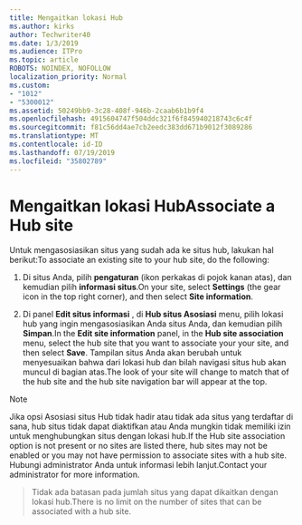 ```yaml
---
title: Mengaitkan lokasi Hub
ms.author: kirks
author: Techwriter40
ms.date: 1/3/2019
ms.audience: ITPro
ms.topic: article
ROBOTS: NOINDEX, NOFOLLOW
localization_priority: Normal
ms.custom:
- "1012"
- "5300012"
ms.assetid: 50249bb9-3c28-408f-946b-2caab6b1b9f4
ms.openlocfilehash: 4915604747f504ddc321f6f845940218743c6c4f
ms.sourcegitcommit: f81c56dd4ae7cb2eedc383dd671b9012f3089286
ms.translationtype: MT
ms.contentlocale: id-ID
ms.lasthandoff: 07/19/2019
ms.locfileid: "35802789"
---
```

# <a name="associate-a-hub-site"></a><span data-ttu-id="514ec-102">Mengaitkan lokasi Hub</span><span class="sxs-lookup"><span data-stu-id="514ec-102">Associate a Hub site</span></span>

<span data-ttu-id="514ec-103">Untuk mengasosiasikan situs yang sudah ada ke situs hub, lakukan hal berikut:</span><span class="sxs-lookup"><span data-stu-id="514ec-103">To associate an existing site to your hub site, do the following:</span></span>
  
1. <span data-ttu-id="514ec-104">Di situs Anda, pilih **pengaturan** (ikon perkakas di pojok kanan atas), dan kemudian pilih **informasi situs**.</span><span class="sxs-lookup"><span data-stu-id="514ec-104">On your site, select **Settings** (the gear icon in the top right corner), and then select **Site information**.</span></span>

2. <span data-ttu-id="514ec-105">Di panel **Edit situs informasi** , di **Hub situs Asosiasi** menu, pilih lokasi hub yang ingin mengasosiasikan Anda situs Anda, dan kemudian pilih **Simpan**.</span><span class="sxs-lookup"><span data-stu-id="514ec-105">In the **Edit site information** panel, in the **Hub site association** menu, select the hub site that you want to associate your your site, and then select **Save**.</span></span> <span data-ttu-id="514ec-106">Tampilan situs Anda akan berubah untuk menyesuaikan bahwa dari lokasi hub dan bilah navigasi situs hub akan muncul di bagian atas.</span><span class="sxs-lookup"><span data-stu-id="514ec-106">The look of your site will change to match that of the hub site and the hub site navigation bar will appear at the top.</span></span>

 > [!Note]
><span data-ttu-id="514ec-107">Jika opsi Asosiasi situs Hub tidak hadir atau tidak ada situs yang terdaftar di sana, hub situs tidak dapat diaktifkan atau Anda mungkin tidak memiliki izin untuk menghubungkan situs dengan lokasi hub.</span><span class="sxs-lookup"><span data-stu-id="514ec-107">If the Hub site association option is not present or no sites are listed there, hub sites may not be enabled or you may not have permission to associate sites with a hub site.</span></span> <span data-ttu-id="514ec-108">Hubungi administrator Anda untuk informasi lebih lanjut.</span><span class="sxs-lookup"><span data-stu-id="514ec-108">Contact your administrator for more information.</span></span>

><span data-ttu-id="514ec-109">Tidak ada batasan pada jumlah situs yang dapat dikaitkan dengan lokasi hub.</span><span class="sxs-lookup"><span data-stu-id="514ec-109">There is no limit on the number of sites that can be associated with a hub site.</span></span>
  